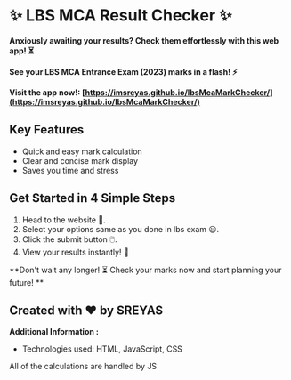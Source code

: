# ✨ LBS MCA Result Checker ✨

**Anxiously awaiting your results? Check them effortlessly with this web app! ⏳**

**See your LBS MCA Entrance Exam (2023) marks in a flash! ⚡️**

**Visit the app now!: [https://imsreyas.github.io/lbsMcaMarkChecker/](https://imsreyas.github.io/lbsMcaMarkChecker/)**

## Key Features

- Quick and easy mark calculation
- Clear and concise mark display 
- Saves you time and stress 

## Get Started in 4 Simple Steps

1. Head to the website 🚀.
2. Select your options same as you done in lbs exam 😃.
3. Click the submit button 🖱️.
4. View your results instantly! 🎉

**Don't wait any longer! ⏳ Check your marks now and start planning your future! **

## Created with ❤️ by **SREYAS**

**Additional Information :**

- Technologies used: HTML, JavaScript, CSS

All of the calculations are handled by JS

